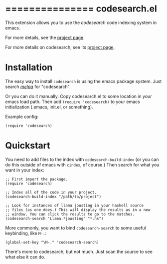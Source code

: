 ===============
 codesearch.el
===============

This extension allows you to use the *codesearch* code indexing
system in emacs.

For more details, see the
[project page](https://github.com/abingham/codesearch.el).

For more details on codesearch, see its
[project page](http://code.google.com/p/codesearch/).

Installation
============

The easy way to install `codesearch` is using the emacs package
system. Just search [*melpa*](https://melpa.org/) for "codesearch".

Or you can do it manually. Copy codesearch.el to some location in your
emacs load path. Then add `(require 'codesearch)` to your emacs
initialization (.emacs, init.el, or something).

Example config:

```elisp
(require 'codesearch)
```

Quickstart
==========

You need to add files to the index with `codesearch-build-index` (or
you can do this outside of emacs with `cindex`, of course.) Then
search for what you want in your index:

```elisp
;; First import the package.
(require 'codesearch)

;; Index all of the code in your project.
(codesearch-build-index "/path/to/project")

;; Look for instances of llama jousting in your haskell source
;; files (as one does.) This will display the results as in a new
;; window. You can click the results to go to the matches.
(codesearch-search "Llama.*jousting" "*.hs")
```

More commonly, you want to bind `codesearch-search` to some useful
keybinding, like `M-.`:

```elisp
(global-set-key "\M-." 'codesearch-search)
```

There's more to codesearch, but not much. Just scan the source to see
what else it can do.
